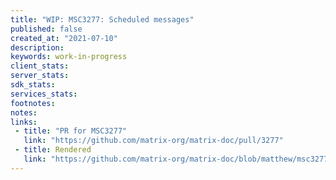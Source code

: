 ```yaml
---
title: "WIP: MSC3277: Scheduled messages"
published: false
created_at: "2021-07-10"
description:
keywords: work-in-progress
client_stats:
server_stats:
sdk_stats:
services_stats:
footnotes:
notes:
links:
 - title: "PR for MSC3277"
   link: "https://github.com/matrix-org/matrix-doc/pull/3277"
 - title: Rendered
   link: "https://github.com/matrix-org/matrix-doc/blob/matthew/msc3277/proposals/3277-scheduled-messages.md"
---
```

